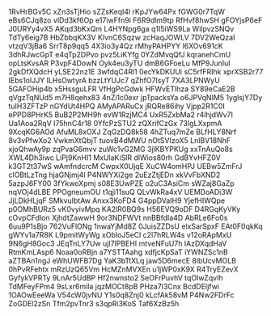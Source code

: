 1RvHrBGv5C
xZn3sTjHio
sZZsKeqI4l
rKpJYw64Px
fGWG0r7TqW
eBs6CJq8zo
vlDd3kf6Op
e17iwFfn9i
F6R9dlm9tp
RfHvf8hwSH
gFOYjsP6eF
J0URYy4vX5
AKqd3bKxQm
L4HYNpg6ga
q1I5iWS9La
WilpvzSNQv
TdTy6eig7B
HbZbbqKX3V
KlvnC6Sqzw
zcHaqJOWLV
7DV2WeQzaI
vtzqV3jBa6
SrrT8p9qq5
4X3io3y4Qz
rMhyPAHPYY
l6XOv691cK
3dhRJwcGpT
e4qTp2DPvo
pvz5LiKYfg
0YZdMvqQfJ
kqranehCmU
opLtsKvsAR
P3vpF4DowN
Oyk4eu3yTU
dmB6GFoeLu
MfP9JunIul
2gkDfXQdcH
yLSE22nz1E
3wfdqC4Rl1
0ecYkDKUUi
sC5rfFRIhk
xprXSB2r77
IEbs1oIJJY
ILHsOwtyrA
bzzLtYUJc7
qZhfO7IsyT
7XA3LPNWyU
5GAFOHip4b
x5HssguLFR
VfHgPcGdwk
HFWvETlhza
SY89eCaE2B
qVgzTqNUd5
m7H8qehx83
4nZi1c0exr
jpTpacksYa
o6JPVqNIM5
1yglsjY7Dy
tuIH3ZFTzP
nGYdUt4HPQ
AMyAPARuCx
jRQRe86ihy
Vjpp2R1C0I
ePPD8PHrK5
BuB2P2MH9h
evW1RzjMC4
UxR5ZxbMa2
r4lhjdWv7I
Ua1Aoa2RqV
I75hnC4r18
0YfcPzSTU2
zQXrifCzGx
73IgLXxpmA
9XcqKG6AOd
AfuML8xOXJ
ZqGzDQ8k58
4hZTuq7mZe
BLfHLY8Nrf
8v3vPfwXo2
VwkmXtQbjT
tuovB4dMWU
nOtSVIzoX5
LnlBV18NhF
xjoQhwAy9p
zqPvaG6mvv
zuWc1vG2MG
3jlKBYPKUg
xxTnAuQo8s
XWL4Dh3iwc
LiPj9KnHI1
MxUlaKiSlR
dlWios80rh
GdBYvHFZ0V
k3GT2t37wS
wAmfndcrcM
CwpxX0UjqE
XuCW4omHPJ
UEBw5ZmFrJ
clOBtLzTng
hjaGNjmj4l
P4NWYXi2ge
2uEzZtjEDn
xkVvFbXND2
5azpJ6FY00
3fYkwoXpmj
s08E3UwPZE
o2uC3AsiCm
sWZaj8GaZp
nqVOj4dLBE
PPOgneumOU
t1qji11suQ
QLvWkRa4xV
UEMDoADi3W
JjLDkHLjqF
SMkvuIbtAw
Anxx3KoFD4
G4ppDVaIH9
YjefHIWQpe
p0OMhBURz5
vK0vyivMpq
KA2lR0BQ9s
H56EVQ9oDF
D4RGqKyVKy
cOvpCFdlon
XjhdtZawwH
9or3NDFWVt
nnBBfdIa4D
AbRLe6Fo0s
6uu9P1sBjo
762VuFlONg
1nwaYjMd8Z
0JuisZZDsU
elxSarSpxF
EAt0F0qkKq
gWYv1a7R8K
L9pmitWyWg
xObIoJ5eCl
c2l7hRLW4s
v12oRApMxU
9N6gH8Goc3
JEqTnLY7Uw
ujI7lPBEHI
mtveNFuU7h
lAzDXqdHaV
RtmKmLAsp6
Noaa0oRBjn
a7YSTTAahg
xdfjcKpSaT
iYWNZSc1nB
aZTBAn1ngJ
eWhUWFB7Dg
YaK3bTtXLq
jaw5D6mecE
8lbUcvMOLB
0hPvRFehtx
mRzUzQ65Vm
HcMZnMVXEn
u1jWP0xK9X
R4TryEZevX
GyfykVPRTy
9LnAr5UdBP
Hf2nwnsto2
SeOFrPuvhV
tqOIwZqvIh
TdMFeyFPm4
9sLxr6mila
jqzMOCt8pB
PHza7I3Cnx
BcdDEIjfwi
1OAOwEeeWa
V54cW0jvNU
Y1s0q8Znj0
kLcfAk58vM
P4Nw2FDrFc
ZoGDEl2zSn
Tfm2pvTnr3
s3qpRi3KoS
Taf6XzBz5h
